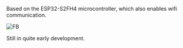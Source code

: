 Based on the ESP32-S2FH4 microcontroller, which also enables wifi communication. 

![FB](https://user-images.githubusercontent.com/24244792/203382334-2250ad6d-3c3a-4247-931d-2cd339edaf98.png)

Still in quite early development.
